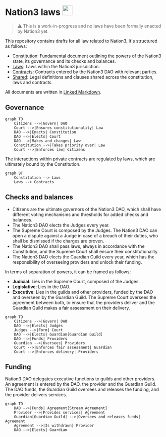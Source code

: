 # Nation3 laws <img src="https://nation3.org/flag.svg" width="32">

> :warning: This is a work-in-progress and no laws have been formally enacted by Nation3 yet.

This repository contains drafts for all law related to Nation3. It's structured as follows:
- [Constitution](https://linked.md/v?u=https://linked.md/api/github/nation3/law/main/Constitution.linked.md): Fundamental document outlining the powers of the Nation3 state, its governance and its checks and balances.
- [Laws](laws): Laws within the Nation3 jurisdiction.
- [Contracts](contracts): Contracts entered by the Nation3 DAO with relevant parties.
- [Shared](shared): Legal definitions and clauses shared across the constitution, laws and contracts.

All documents are written in [Linked Markdown](https://linked.md).

## Governance

```mermaid
graph TD
    Citizens -->|Govern| DAO
    Court -->|Ensures constitutionality| Law
    DAO -->|Enacts| Constitution
    DAO -->|Elects| Court
    DAO -->|Makes and changes| Law
    Constitution -->|Takes priority over| Law
    Court -->|Enforces law| Citizens
```

The interactions within private contracts are regulated by laws, which are ultimately bound by the Constitution.

```mermaid
graph BT
    Constitution --> Laws
    Laws --> Contracts
```

## Checks and balances
- Citizens are the ultimate governors of the Nation3 DAO, which shall have different voting mechanisms and thresholds for added checks and balances.
- The Nation3 DAO elects the Judges every year.
- The Supreme Court is composed by the Judges. The Nation3 DAO can open a dispute against a Judge in case of a breach of their duties, who shall be dismissed if the charges are proven.
- The Nation3 DAO shall pass laws, always in accordance with the Constitution, and the Supreme Court shall ensure their constitutionality.
- The Nation3 DAO elects the Guardian Guild every year, which has the responsibility of overseeing providers and unlock their funding.

In terms of separation of powers, it can be framed as follows:
- **Judicial**: Lies in the Supreme Court, composed of the Judges.
- **Legislative**: Lies in the DAO.
- **Executive**: Lies in the guilds and other providers, funded by the DAO and overseen by the Guardian Guild. The Supreme Court oversees the agreement between both, to ensure that the providers deliver and the Guardian Guild makes a fair assessment on their delivery.

```mermaid
graph TD
    Citizens -->|Govern| DAO
    DAO -->|Elects| Judges
    Judges -->|Form| Court
    DAO -->|Elects| Guardian[Guardian Guild]
    DAO -->|Funds| Providers
    Guardian -->|Oversees| Providers
    Court -->|Enforces fair assessment| Guardian
    Court -->|Enforces delivery| Providers
```

## Funding
Nation3 DAO delegates executive functions to guilds and other providers. An agreement is entered by the DAO, the provider and the Guardian Guild. The DAO funds, the Guardian Guild oversees and releases the funding, and the provider delivers services.
```mermaid
graph TD
    DAO -->|Funds| Agreement[Stream Agreement]
    Provider -->|Provides services| Agreement
    Guardian[Guardian Guild] -->|Oversees and releases funds| Agreement
    Agreement -->|Is withdrawn| Provider
    DAO -->|Elects| Guardian
```
